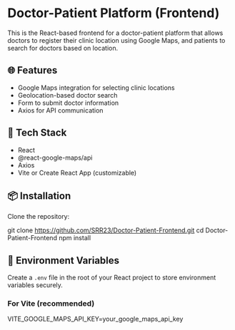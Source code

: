 # Doctor-Patient Platform (Frontend)

This is the React-based frontend for a doctor-patient platform that allows doctors to register their clinic location using Google Maps, and patients to search for doctors based on location.

## 🌐 Features

- Google Maps integration for selecting clinic locations
- Geolocation-based doctor search
- Form to submit doctor information
- Axios for API communication

## 🚀 Tech Stack

- React
- @react-google-maps/api
- Axios
- Vite or Create React App (customizable)

## 📦 Installation

Clone the repository:

git clone https://github.com/SRR23/Doctor-Patient-Frontend.git
cd Doctor-Patient-Frontend
npm install

## 🔑 Environment Variables

Create a `.env` file in the root of your React project to store environment variables securely.

### For Vite (recommended)

VITE_GOOGLE_MAPS_API_KEY=your_google_maps_api_key


